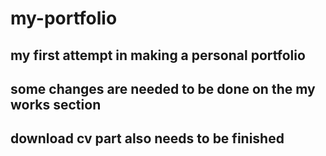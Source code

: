 # my-portfolio

## my first attempt in making a personal portfolio
## some changes are needed to be done on the my works section
## download cv part also needs to be finished
